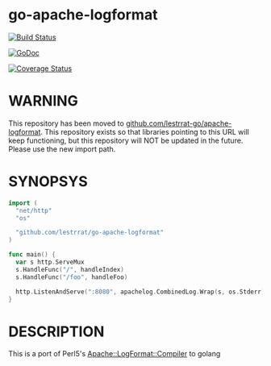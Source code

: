 go-apache-logformat
===================

[![Build Status](https://travis-ci.org/lestrrat/go-apache-logformat.png?branch=master)](https://travis-ci.org/lestrrat/go-apache-logformat)

[![GoDoc](https://godoc.org/github.com/lestrrat/go-apache-logformat?status.svg)](https://godoc.org/github.com/lestrrat/go-apache-logformat)

[![Coverage Status](https://coveralls.io/repos/lestrrat/go-apache-logformat/badge.png?branch=topic%2Fgoveralls)](https://coveralls.io/r/lestrrat/go-apache-logformat?branch=topic%2Fgoveralls)

# WARNING

This repository has been moved to [github.com/lestrrat-go/apache-logformat](https://github.com/lestrrat-go/apache-logformat). This repository exists so that libraries pointing to this URL will keep functioning, but this repository will NOT be updated in the future. Please use the new import path.

# SYNOPSYS

```go
import (
  "net/http"
  "os"

  "github.com/lestrrat/go-apache-logformat"
)

func main() {
  var s http.ServeMux
  s.HandleFunc("/", handleIndex)
  s.HandleFunc("/foo", handleFoo)

  http.ListenAndServe(":8080", apachelog.CombinedLog.Wrap(s, os.Stderr))
}
```

# DESCRIPTION

This is a port of Perl5's [Apache::LogFormat::Compiler](https://metacpan.org/release/Apache-LogFormat-Compiler) to golang
